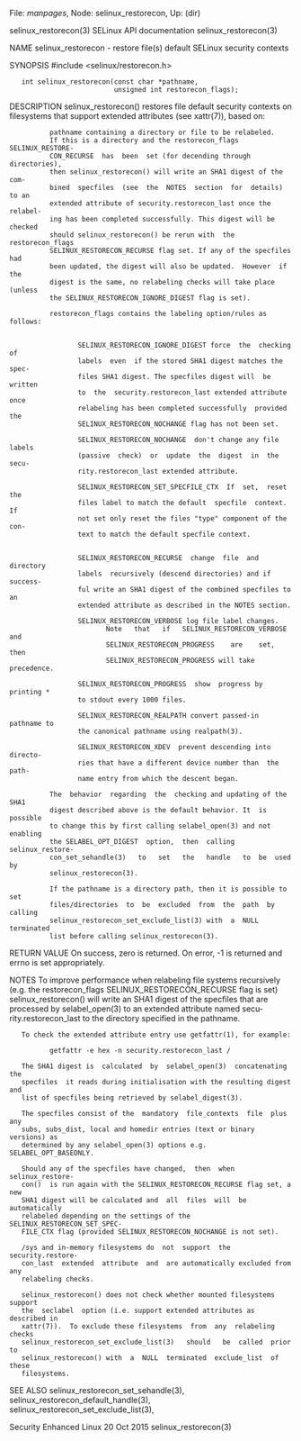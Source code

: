 File: *manpages*,  Node: selinux_restorecon,  Up: (dir)

selinux_restorecon(3)      SELinux API documentation     selinux_restorecon(3)



NAME
       selinux_restorecon - restore file(s) default SELinux security contexts

SYNOPSIS
       #include <selinux/restorecon.h>

       int selinux_restorecon(const char *pathname,
                              unsigned int restorecon_flags);

DESCRIPTION
       selinux_restorecon()   restores   file  default  security  contexts  on
       filesystems that support extended attributes (see xattr(7)), based on:

              pathname containing a directory or file to be relabeled.
              If this is a directory and the restorecon_flags SELINUX_RESTORE‐
              CON_RECURSE  has  been  set (for decending through directories),
              then selinux_restorecon() will write an SHA1 digest of the  com‐
              bined  specfiles  (see  the  NOTES  section  for  details) to an
              extended attribute of security.restorecon_last once the relabel‐
              ing has been completed successfully. This digest will be checked
              should selinux_restorecon() be rerun with  the  restorecon_flags
              SELINUX_RESTORECON_RECURSE flag set. If any of the specfiles had
              been updated, the digest will also be updated.  However  if  the
              digest is the same, no relabeling checks will take place (unless
              the SELINUX_RESTORECON_IGNORE_DIGEST flag is set).

              restorecon_flags contains the labeling option/rules as follows:


                     SELINUX_RESTORECON_IGNORE_DIGEST force  the  checking  of
                     labels  even  if the stored SHA1 digest matches the spec‐
                     files SHA1 digest. The specfiles digest will  be  written
                     to  the  security.restorecon_last extended attribute once
                     relabeling has been completed successfully  provided  the
                     SELINUX_RESTORECON_NOCHANGE flag has not been set.

                     SELINUX_RESTORECON_NOCHANGE  don't change any file labels
                     (passive  check)  or  update  the  digest  in  the  secu‐
                     rity.restorecon_last extended attribute.

                     SELINUX_RESTORECON_SET_SPECFILE_CTX  If  set,  reset  the
                     files label to match the default  specfile  context.   If
                     not set only reset the files "type" component of the con‐
                     text to match the default specfile context.


                     SELINUX_RESTORECON_RECURSE  change  file  and   directory
                     labels  recursively (descend directories) and if success‐
                     ful write an SHA1 digest of the combined specfiles to  an
                     extended attribute as described in the NOTES section.

                     SELINUX_RESTORECON_VERBOSE log file label changes.
                            Note   that   if   SELINUX_RESTORECON_VERBOSE  and
                            SELINUX_RESTORECON_PROGRESS    are    set,    then
                            SELINUX_RESTORECON_PROGRESS will take precedence.

                     SELINUX_RESTORECON_PROGRESS  show  progress by printing *
                     to stdout every 1000 files.

                     SELINUX_RESTORECON_REALPATH convert passed-in pathname to
                     the canonical pathname using realpath(3).

                     SELINUX_RESTORECON_XDEV  prevent descending into directo‐
                     ries that have a different device number than  the  path‐
                     name entry from which the descent began.

              The  behavior  regarding  the  checking and updating of the SHA1
              digest described above is the default behavior. It  is  possible
              to change this by first calling selabel_open(3) and not enabling
              the SELABEL_OPT_DIGEST  option,  then  calling  selinux_restore‐
              con_set_sehandle(3)   to   set   the   handle   to  be  used  by
              selinux_restorecon(3).

              If the pathname is a directory path, then it is possible to  set
              files/directories  to  be  excluded  from  the  path  by calling
              selinux_restorecon_set_exclude_list(3) with  a  NULL  terminated
              list before calling selinux_restorecon(3).

RETURN VALUE
       On  success,  zero  is returned.  On error, -1 is returned and errno is
       set appropriately.

NOTES
       To improve performance when relabeling file systems  recursively  (e.g.
       the    restorecon_flags   SELINUX_RESTORECON_RECURSE   flag   is   set)
       selinux_restorecon() will write an SHA1 digest of  the  specfiles  that
       are  processed  by selabel_open(3) to an extended attribute named secu‐
       rity.restorecon_last to the directory specified in the pathname.

       To check the extended attribute entry use getfattr(1), for example:

              getfattr -e hex -n security.restorecon_last /

       The SHA1 digest is  calculated  by  selabel_open(3)  concatenating  the
       specfiles  it reads during initialisation with the resulting digest and
       list of specfiles being retrieved by selabel_digest(3).

       The specfiles consist of the  mandatory  file_contexts  file  plus  any
       subs, subs_dist, local and homedir entries (text or binary versions) as
       determined by any selabel_open(3) options e.g.  SELABEL_OPT_BASEONLY.

       Should any of the specfiles have changed,  then  when  selinux_restore‐
       con()  is run again with the SELINUX_RESTORECON_RECURSE flag set, a new
       SHA1 digest will be calculated and  all  files  will  be  automatically
       relabeled depending on the settings of the SELINUX_RESTORECON_SET_SPEC‐
       FILE_CTX flag (provided SELINUX_RESTORECON_NOCHANGE is not set).

       /sys and in-memory filesystems do  not  support  the  security.restore‐
       con_last  extended  attribute  and  are automatically excluded from any
       relabeling checks.

       selinux_restorecon() does not check whether mounted filesystems support
       the  seclabel  option (i.e. support extended attributes as described in
       xattr(7)).  To exclude these filesystems  from  any  relabeling  checks
       selinux_restorecon_set_exclude_list(3)   should   be  called  prior  to
       selinux_restorecon() with  a  NULL  terminated  exclude_list  of  these
       filesystems.

SEE ALSO
       selinux_restorecon_set_sehandle(3),
       selinux_restorecon_default_handle(3),
       selinux_restorecon_set_exclude_list(3),



Security Enhanced Linux           20 Oct 2015            selinux_restorecon(3)

